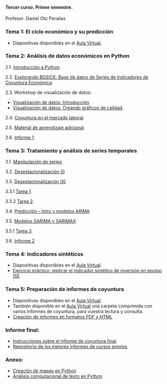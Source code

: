 #### Tercer curso. Primer semestre.

Profesor: Daniel Oto Peralías

### Tema 1: El ciclo económico y su predicción

* Diapositivas disponibles en el [Aula Virtual](https://campusvirtual.upo.es/).

### Tema 2: Análisis de datos económicos en Python

2.1. [Introducción a Python](https://github.com/otoperalias/Coyuntura/blob/main/clases/Tema2_I.ipynb).

2.2. [Explorando BDSICE: Base de datos de Series de Indicadores de Coyuntura Económica](https://github.com/otoperalias/Coyuntura/blob/main/clases/Tema2_II.ipynb).

2.3. Workshop de visualización de datos:
* [Visualización de datos: Introducción](https://otoperalias.github.io/Coyuntura/clases/Tema2_Visualizacion1).
* [Visualización de datos: Creando gráficos de calidad](https://github.com/otoperalias/Coyuntura/blob/main/clases/Tema2_Visualizacion.ipynb).

2.4. [Coyuntura en el mercado laboral](https://github.com/otoperalias/Coyuntura/blob/main/clases/Tema2_IV.ipynb).

2.5. [Material de aprendizaje adicional](https://otoperalias.github.io/Coyuntura/clases/Tema2_V).

2.6. [Informe 1](https://otoperalias.github.io/Coyuntura/clases/Tema2_Informe1).

### Tema 3: Tratamiento y análisis de series temporales

3.1. [Manipulación de series](https://github.com/otoperalias/Coyuntura/blob/main/clases/Tema3_I.ipynb)

3.2. [Desestacionalización (I)](https://github.com/otoperalias/Coyuntura/blob/main/clases/Tema3_II.ipynb)

3.3. [Desestacionalización (II)](https://github.com/otoperalias/Coyuntura/blob/main/clases/Tema3_III.ipynb)

3.3.1 [Tarea 1](https://otoperalias.github.io/Coyuntura/clases/Tema3_Tarea1).

3.3.2 [Tarea 2](https://otoperalias.github.io/Coyuntura/clases/Tema3_Tarea2).

3.4. [Predicción – Intro y modelos ARIMA](https://github.com/otoperalias/Coyuntura/blob/main/clases/Tema3_IV.ipynb)

3.5. [Modelos SARIMA y SARIMAX](https://github.com/otoperalias/Coyuntura/blob/main/clases/Tema3_V.ipynb)

3.5.1 [Tarea 3](https://otoperalias.github.io/Coyuntura/clases/Tema3_Tarea3). 

3.6. [Informe 2](https://github.com/otoperalias/Coyuntura/blob/main/clases/Tema3_Informe2.ipynb)

### Tema 4: Indicadores sintéticos

* Diapositivas disponibles en el [Aula Virtual](https://campusvirtual.upo.es/).
* [Ejercicio práctico: replicar el indicador sintético de inversión en equipo ISE](https://github.com/otoperalias/Coyuntura/blob/main/clases/Tema4_ISE.ipynb)

### Tema 5: Preparación de informes de coyuntura

* Diapositivas disponibles en el [Aula Virtual](https://campusvirtual.upo.es/).
* También disponible en el [Aula Virtual](https://campusvirtual.upo.es/) una carpeta comprimida con varios informes de coyuntura, para vuestra lectura y consulta.
* [Creación de informes en formatos PDF y HTML](https://github.com/otoperalias/Coyuntura/blob/main/clases/Tema5_formato_informes.ipynb)


### Informe final:
* [Instrucciones sobre el informe de coyuntura final](https://otoperalias.github.io/Coyuntura/clases/informe_final).
* [Repositorio de los mejores informes de cursos previos](https://otoperalias.github.io/Coyuntura).

### Anexo:
* [Creación de mapas en Python](https://github.com/otoperalias/Coyuntura/blob/main/clases/Workshop_mapas.ipynb)
* [Análisis computacional de texto en Python](https://github.com/otoperalias/Coyuntura/blob/main/clases/Workshop_texto.ipynb)
